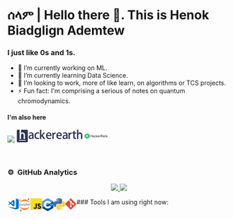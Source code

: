 # ሰላም | Hello there 👋. This is Henok Biadglign Ademtew

### I just like 0s and 1s.

- 🔭 I’m currently working on ML.
- 🌱 I’m currently learning Data Science.
- 👯 I’m looking to work, more of like learn, on algorithms or TCS projects.
- ⚡ Fun fact: I'm comprising a serious of notes on quantum chromodynamics.

#### I'm also here
<p align="center">

  <a href=https://www.linkedin.com/in/henok-ademtew-7729b2183/><img height="30" src="https://img.shields.io/badge/linkedin-blue.svg?&style=for-the-badge&logo=linkedin&logoColor=white" /></a>
  <a href=https://www.hackerearth.com/@henokb2124/><img height="30" src = "https://github.com/HenokB/HenokB/blob/main/he.png"></a>
  <a href=https://www.hackerrank.com/HenokB/><img height="30" src = "https://github.com/HenokB/HenokB/blob/main/hackerrank.png"></a>
  

<br />

### ⚙️ &nbsp;GitHub Analytics

<p align="center">
<a href="https://github.com/HenokB">
  <img height="180em" src="https://github-readme-stats-eight-theta.vercel.app/api?username=HenokB&show_icons=true&theme=algolia&include_all_commits=true&count_private=true"/>
  <img height="180em" src="https://github-readme-stats-eight-theta.vercel.app/api/top-langs/?username=HenokB&layout=compact&langs_count=8&theme=algolia"/>
</a>
</p>
### Tools I am using right now:


<img align="left" alt="Visual Studio Code" width="26px" src="https://raw.githubusercontent.com/HenokB/HenokB/main/vscode.png" />
<img align="left" alt="Jupyter Notebook" width="26px" src="https://raw.githubusercontent.com/HenokB/HenokB/main/jupyter.png" />
<img align="left" alt="js" width="26px" src="https://raw.githubusercontent.com/HenokB/HenokB/main/js.png" />
<img align="left" alt="C++" width="26px" src="https://raw.githubusercontent.com/HenokB/HenokB/main/cpp.png" />
<img align="left" alt="python" width="26px" src="https://raw.githubusercontent.com/HenokB/HenokB/main/python.png" />
<img align="left" alt="git" width="26px" src="https://raw.githubusercontent.com/HenokB/HenokB/main/git.png" />

<br/>


